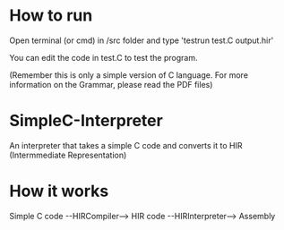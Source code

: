 # How to run
Open terminal (or cmd) in /src folder and type 'testrun test.C output.hir'

You can edit the code in test.C to test the program. 

(Remember this is only a simple version of C language. For more information on the Grammar, please read the PDF files)

# SimpleC-Interpreter
An interpreter that takes a simple C code and converts it to HIR (Intermmediate Representation)

# How it works
Simple C code --HIRCompiler--> HIR code --HIRInterpreter--> Assembly
